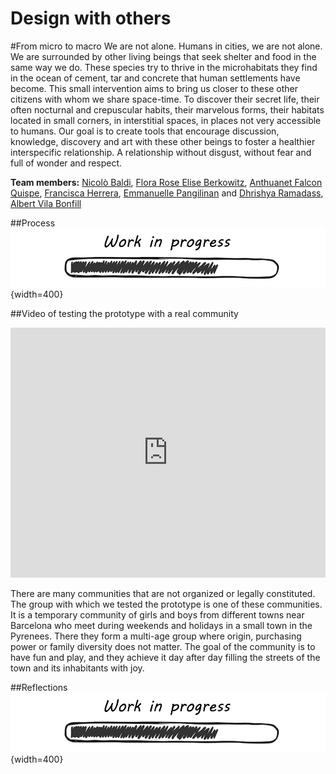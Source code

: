 # **Design with others**

#From micro to macro
We are not alone. Humans in cities, we are not alone. 
We are surrounded by other living beings that seek shelter and food in the same way we do. These species try to thrive in the microhabitats they find in the ocean of cement, tar and concrete that human settlements have become.
This small intervention aims to bring us closer to these other citizens with whom we share space-time. To discover their secret life, their often nocturnal and crepuscular habits, their marvelous forms, their habitats located in small corners, in interstitial spaces, in places not very accessible to humans. Our goal is to create tools that encourage discussion, knowledge, discovery and art with these other beings to foster a healthier interspecific relationship. A relationship without disgust, without fear and full of wonder and respect.

**Team members:**
[Nicolò Baldi](https://niente010.github.io/MDEF_website/#welcome),
[Flora Rose Elise Berkowitz](https://floraroseberkowitz.github.io/),
[Anthuanet Falcon Quispe](https://anthuanetf.github.io/MDEF/),
[Francisca Herrera](https://panchipunchi.github.io/mdef1/),
[Emmanuelle Pangilinan](https://minnie-at-iaac.github.io/) and
[Dhrishya Ramadass](https://dhrishyaramadass.github.io/mdefwebsite/),
[Albert Vila Bonfill](https://avilabon.github.io/MDEF_Albert/)


##Process
![WIP](../images/WIP.png){width=400}

##Video of testing the prototype with a real community
<iframe width="100%" height="400" src="https://www.youtube.com/embed/aSSOlwAWv4w?si=kjzE7BvRDPg1vI1o" title="YouTube video player" frameborder="0" allow="accelerometer; autoplay; clipboard-write; encrypted-media; gyroscope; picture-in-picture; web-share" allowfullscreen></iframe>

There are many communities that are not organized or legally constituted. The group with which we tested the prototype is one of these communities. It is a temporary community of girls and boys from different towns near Barcelona who meet during weekends and holidays in a small town in the Pyrenees. There they form a multi-age group where origin, purchasing power or family diversity does not matter. The goal of the community is to have fun and play, and they achieve it day after day filling the streets of the town and its inhabitants with joy.

##Reflections
![WIP](../images/WIP.png){width=400}